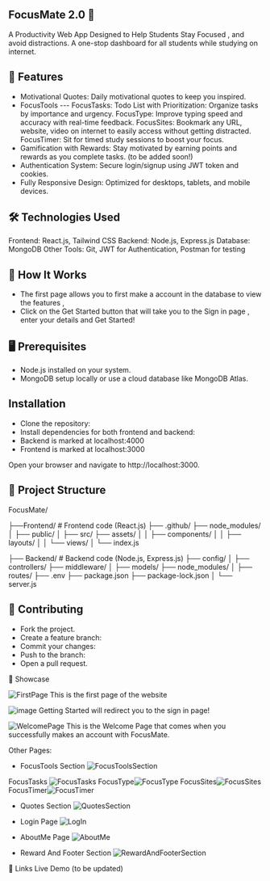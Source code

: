 ## FocusMate 2.0 🎯
A Productivity Web App Designed to Help Students Stay Focused , and avoid distractions. A one-stop dashboard for all students while studying on internet.

## 🚀 Features
* Motivational Quotes:  Daily motivational quotes to keep you inspired.
* FocusTools ---
        FocusTasks: Todo List with Prioritization: Organize tasks by importance and urgency.
        FocusType:  Improve typing speed and accuracy with real-time feedback.
        FocusSites: Bookmark any URL, website, video on internet to easily access without getting distracted.
        FocusTimer: Sit for timed study sessions to boost your focus.
* Gamification with Rewards: Stay motivated by earning points and rewards as you complete tasks. (to be added soon!)
* Authentication System: Secure login/signup using JWT token and cookies.
* Fully Responsive Design: Optimized for desktops, tablets, and mobile devices.
  
## 🛠️ Technologies Used
Frontend: React.js, Tailwind CSS
Backend: Node.js, Express.js
Database: MongoDB
Other Tools: Git, JWT for Authentication, Postman for testing

## 🎯 How It Works
* The first page allows you to first make a account in the database to view the features ,
* Click on the Get Started button that will take you to the Sign in page , enter your details and Get Started!

## 🖥️ Prerequisites
* Node.js installed on your system.
* MongoDB setup locally or use a cloud database like MongoDB Atlas.

## Installation
* Clone the repository:
* Install dependencies for both frontend and backend:
* Backend is marked at localhost:4000
* Frontend is marked at localhost:3000
  
Open your browser and navigate to http://localhost:3000.

## 📁 Project Structure
FocusMate/

├──Frontend/         # Frontend code (React.js)
    ├── .github/
    ├── node_modules/
│   ├── public/
│   ├── src/
        ├── assets/
│   │   ├── components/
│   │   ├── layouts/
│   │   └── views/
│   └── index.js

├── Backend/         # Backend code (Node.js, Express.js)
    ├── config/
│   ├── controllers/
    ├── middleware/
│   ├── models/
    ├── node_modules/
│   ├── routes/
    ├── .env
    ├── package.json
    ├── package-lock.json
│   └── server.js



## 🤝 Contributing
* Fork the project.
* Create a feature branch:
* Commit your changes:
* Push to the branch:
* Open a pull request.
  
🌟 Showcase

![FirstPage](https://github.com/user-attachments/assets/58469d9d-5930-4ba5-89fe-01947e34e7b5)
This is the first page of the website 

![image](https://github.com/user-attachments/assets/5ba6c40c-93dd-4298-93fe-92b351d1e273)
Getting Started will redirect you to the sign in page!

![WelcomePage](https://github.com/user-attachments/assets/a06b4f0f-5b08-4349-b2a5-73a6cb83f816)
This is the Welcome Page that comes when you successfully makes an account with FocusMate.


Other Pages: 
*  FocusTools Section ![FocusToolsSection](https://github.com/user-attachments/assets/5fa5ad55-33fe-4921-b737-a83f71fbd6d1)
 
  FocusTasks ![FocusTasks](https://github.com/user-attachments/assets/7171191b-cbb7-47ec-8bea-3f160b830972)
  FocusType![FocusType](https://github.com/user-attachments/assets/210f2851-c6b0-45e0-b585-2be570c9585b)
  FocusSites![FocusSites](https://github.com/user-attachments/assets/b5f7e679-8ede-4205-ae33-708d2ddbf594)
  FocusTimer![FocusTimer](https://github.com/user-attachments/assets/41861f9f-43a8-4852-b29e-525a44b32b22)

* Quotes Section ![QuotesSection](https://github.com/user-attachments/assets/f1bb98a6-65e0-4600-bd24-1bbe8819056a)

* Login Page ![LogIn](https://github.com/user-attachments/assets/23a224ad-f25a-416b-9d8c-6e7e1174518d)

* AboutMe Page ![AboutMe](https://github.com/user-attachments/assets/b44de73c-fe76-4657-903f-5ac91ecf92ec)

* Reward And Footer Section ![RewardAndFooterSection](https://github.com/user-attachments/assets/1519fe5a-6ad5-402b-a4f4-d6ae08b63dfa)


🔗 Links
Live Demo (to be updated)


